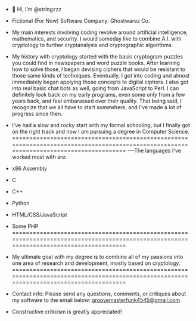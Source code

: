 - 👋 Hi, I’m @stringzzz 
- Fictional (For Now) Software Company: Ghostwarez Co.
- My main interests involving coding revolve around artificial intelligence, mathematics, and security. 
I would someday like to combine A.I. with cryptology to further cryptanalysis and cryptographic algorithms.

- My history with cryptology started with the basic cryptogram puzzles you could find in newspapers and word puzzle books.
 After learning how to solve those, I began devising ciphers that would be resistant to those same kinds of techniques.
 Eventually, I got into coding and almost immediately began applying those concepts to digital ciphers.
 I also got into real basic chat bots as well, going from JavaScript to Perl.
 I can definitely look back on my early programs, even some only from a few years back, and feel embarassed over their quality.
 That being said, I recognize that we all have to start somewhere, and I've made a lot of progress since then.

- I've had a slow and rocky start with my formal schooling, but I finally got on the right track and now I am pursuing
 a degree in Computer Science.
=======================================================================================================================================
---The languages I've worked most with are:
- x86 Assembly
- C
- C++
- Python
- HTML/CSS/JavaScript
- Some PHP
=======================================================================================================================================
- My ultimate goal with my degree is to combine all of my passions into one area of research and development, mostly based on cryptology.
=======================================================================================================================================
- Contact info:
 Please send any questions, comments, or critiques about my software to the email below:
 groovemasterfunk4545@gmail.com
- Constructive criticism is greatly appreciated!

